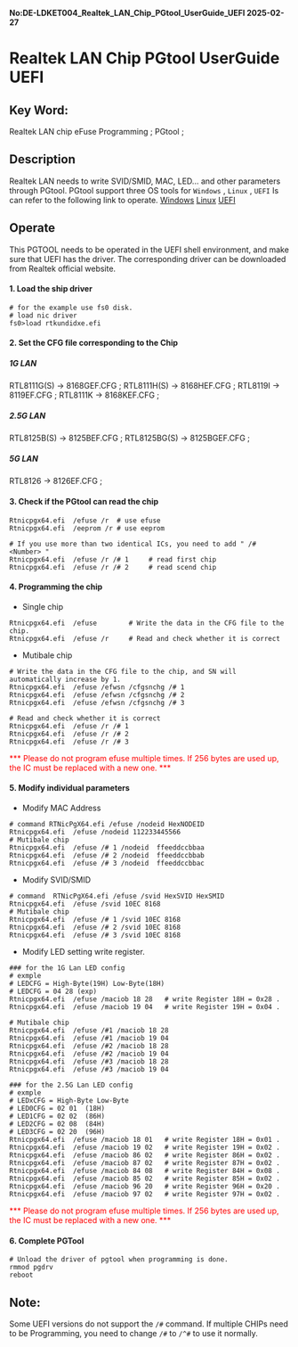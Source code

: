 **No:DE-LDKET004_Realtek_LAN_Chip_PGtool_UserGuide_UEFI 2025-02-27**
# Realtek LAN Chip PGtool UserGuide UEFI
## Key Word:

Realtek LAN chip eFuse Programming ; PGtool ; 

## Description

Realtek LAN needs to write SVID/SMID, MAC, LED... and other parameters through PGtool.
PGtool support three OS tools for `Windows` , `Linux` , `UEFI`
Is can refer to the following link to operate.
[Windows](./DE-LDRET002_Realtek_LAN_Chip_PGtool_UserGuide_Win.md)
[Linux](./DE-LDRET003_Realtek_LAN_Chip_PGtool_UserGuide_Linux.md)
[UEFI](./DE-LDRET004_Realtek_LAN_Chip_PGtool_UserGuide_UEFI.md)

## Operate
This PGTOOL needs to be operated in the UEFI shell environment, and make sure that UEFI has the driver.
The corresponding driver can be downloaded from Realtek official website.

#### 1. Load the ship driver

```shell
# for the example use fs0 disk.
# load nic driver
fs0>load rtkundidxe.efi

```

#### 2. Set the CFG file corresponding to the Chip
##### 1G LAN
RTL8111G(S) -> 8168GEF.CFG ; 
RTL8111H(S) -> 8168HEF.CFG ; 
RTL8119I -> 8119EF.CFG ; 
RTL8111K -> 8168KEF.CFG ; 
##### 2.5G LAN
RTL8125B(S) -> 8125BEF.CFG ; 
RTL8125BG(S) -> 8125BGEF.CFG ; 
##### 5G LAN
RTL8126 -> 8126EF.CFG ; 

#### 3. Check if the PGtool can read the chip
```shell
Rtnicpgx64.efi  /efuse /r  # use efuse
Rtnicpgx64.efi  /eeprom /r # use eeprom

# If you use more than two identical ICs, you need to add " /# <Number> "
Rtnicpgx64.efi  /efuse /r /# 1     # read first chip
Rtnicpgx64.efi  /efuse /r /# 2     # read scend chip
```

#### 4. Programming the chip
* Single chip
```shell
Rtnicpgx64.efi  /efuse        # Write the data in the CFG file to the chip.
Rtnicpgx64.efi  /efuse /r     # Read and check whether it is correct
```
* Mutibale chip
```shell
# Write the data in the CFG file to the chip, and SN will automatically increase by 1.
Rtnicpgx64.efi  /efuse /efwsn /cfgsnchg /# 1 
Rtnicpgx64.efi  /efuse /efwsn /cfgsnchg /# 2
Rtnicpgx64.efi  /efuse /efwsn /cfgsnchg /# 3

# Read and check whether it is correct
Rtnicpgx64.efi  /efuse /r /# 1
Rtnicpgx64.efi  /efuse /r /# 2
Rtnicpgx64.efi  /efuse /r /# 3
```
<font color="#FF0000">*** Please do not program efuse multiple times. If 256 bytes are used up, the IC must be replaced with a new one. ***</font>

#### 5. Modify individual parameters

* Modify MAC Address
```shell
# command RTNicPgX64.efi /efuse /nodeid HexNODEID
Rtnicpgx64.efi  /efuse /nodeid 112233445566
# Mutibale chip
Rtnicpgx64.efi  /efuse /# 1 /nodeid  ffeeddccbbaa 
Rtnicpgx64.efi  /efuse /# 2 /nodeid  ffeeddccbbab
Rtnicpgx64.efi  /efuse /# 3 /nodeid  ffeeddccbbac 
```

* Modify SVID/SMID
```shell
# command  RTNicPgX64.efi /efuse /svid HexSVID HexSMID
Rtnicpgx64.efi  /efuse /svid 10EC 8168
# Mutibale chip
Rtnicpgx64.efi  /efuse /# 1 /svid 10EC 8168
Rtnicpgx64.efi  /efuse /# 2 /svid 10EC 8168
Rtnicpgx64.efi  /efuse /# 3 /svid 10EC 8168
```

* Modify LED setting
write register.
```shell
### for the 1G Lan LED config
# exmple 
# LEDCFG = High-Byte(19H) Low-Byte(18H)
# LEDCFG = 04 28 (exp)
Rtnicpgx64.efi  /efuse /maciob 18 28   # write Register 18H = 0x28 .
Rtnicpgx64.efi  /efuse /maciob 19 04   # write Register 19H = 0x04 .

# Mutibale chip
Rtnicpgx64.efi  /efuse /#1 /maciob 18 28
Rtnicpgx64.efi  /efuse /#1 /maciob 19 04
Rtnicpgx64.efi  /efuse /#2 /maciob 18 28
Rtnicpgx64.efi  /efuse /#2 /maciob 19 04
Rtnicpgx64.efi  /efuse /#3 /maciob 18 28
Rtnicpgx64.efi  /efuse /#3 /maciob 19 04

### for the 2.5G Lan LED config
# exmple 
# LEDxCFG = High-Byte Low-Byte
# LED0CFG = 02 01  (18H)
# LED1CFG = 02 02  (86H)
# LED2CFG = 02 08  (84H)
# LED3CFG = 02 20  (96H)
Rtnicpgx64.efi  /efuse /maciob 18 01   # write Register 18H = 0x01 .
Rtnicpgx64.efi  /efuse /maciob 19 02   # write Register 19H = 0x02 .
Rtnicpgx64.efi  /efuse /maciob 86 02   # write Register 86H = 0x02 .
Rtnicpgx64.efi  /efuse /maciob 87 02   # write Register 87H = 0x02 .
Rtnicpgx64.efi  /efuse /maciob 84 08   # write Register 84H = 0x08 .
Rtnicpgx64.efi  /efuse /maciob 85 02   # write Register 85H = 0x02 .
Rtnicpgx64.efi  /efuse /maciob 96 20   # write Register 96H = 0x20 .
Rtnicpgx64.efi  /efuse /maciob 97 02   # write Register 97H = 0x02 .
```
<font color="#FF0000">*** Please do not program efuse multiple times. If 256 bytes are used up, the IC must be replaced with a new one. ***</font>
#### 6. Complete PGTool
```shell
# Unload the driver of pgtool when programming is done.
rmmod pgdrv
reboot
```

## Note: 
Some UEFI versions do not support the `/#` command.
If multiple CHIPs need to be Programming,
you need to change `/#` to `/^#` to use it normally.
